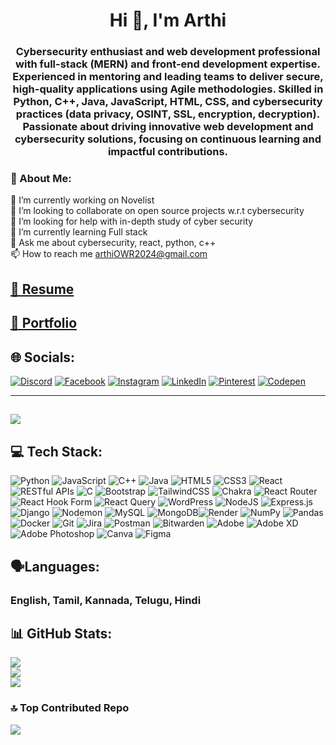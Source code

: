 <h1 align="center">Hi 👋, I'm Arthi</h1>

<h3 align="center">Cybersecurity enthusiast and web development professional with full-stack (MERN) and front-end development expertise. Experienced in mentoring and leading teams to deliver secure, high-quality applications using Agile methodologies. Skilled in Python, C++, Java, JavaScript, HTML, CSS, and cybersecurity practices  (data privacy, OSINT, SSL, encryption, decryption). Passionate about driving innovative web development and cybersecurity solutions, focusing on continuous learning and impactful contributions.</h3>

### 💫 About Me:


🔭 I’m currently working on Novelist<br>👯 I’m looking to collaborate on open source projects w.r.t cybersecurity<br>🤝 I’m looking for help with in-depth study of cyber security<br>🌱 I’m currently learning Full stack<br>💬 Ask me about cybersecurity, react, python, c++<br>📫 How to reach me arthiOWR2024@gmail.com

## [📄 Resume](https://drive.google.com/file/d/1YR5YfyCnBZ56baiI4Y2v6MVu5qEKK01B/view)

## [👀 Portfolio](https://www.figma.com/proto/LoWLacffGNWbPrk5pyoMpT/Portfolio(Arthi)?node-id=28-587&node-type=frame&t=uZDYHpiq7CEyeV9w-0&scaling=scale-down&content-scaling=fixed&page-id=26%3A22&starting-point-node-id=28%3A587)

## 🌐 Socials:
[![Discord](https://img.shields.io/badge/Discord-%237289DA.svg?logo=discord&logoColor=white)](https://discord.gg/https://discord.gg/5JMtGNUX) [![Facebook](https://img.shields.io/badge/Facebook-%231877F2.svg?logo=Facebook&logoColor=white)](https://facebook.com/https://www.facebook.com/profile.php?id=100091959948750) [![Instagram](https://img.shields.io/badge/Instagram-%23E4405F.svg?logo=Instagram&logoColor=white)](https://instagram.com/_chillax_rt) [![LinkedIn](https://img.shields.io/badge/LinkedIn-%230077B5.svg?logo=linkedin&logoColor=white)](https://linkedin.com/in/in/arthi-r-aa41b5191) [![Pinterest](https://img.shields.io/badge/Pinterest-%23E60023.svg?logo=Pinterest&logoColor=white)](https://pinterest.com/arthiaaru23) [![Codepen](https://img.shields.io/badge/Codepen-000000?style=for-the-badge&logo=codepen&logoColor=white)](https://codepen.io/@arthi_23)

---
[![](https://visitcount.itsvg.in/api?id=kutty023&icon=4&color=3)](https://visitcount.itsvg.in)
---

## 💻 Tech Stack:
![Python ](https://img.shields.io/badge/python-3670A0?style=plastic&logo=python&logoColor=ffdd54) ![JavaScript](https://img.shields.io/badge/javascript-%23323330.svg?style=plastic&logo=javascript&logoColor=%23F7DF1E) ![C++](https://img.shields.io/badge/c++-%2300599C.svg?style=plastic&logo=c%2B%2B&logoColor=white) ![Java](https://img.shields.io/badge/java-%2523FF9900) ![HTML5](https://img.shields.io/badge/html5-%23E34F26.svg?style=plastic&logo=html5&logoColor=white) ![CSS3](https://img.shields.io/badge/css3-%231572B6.svg?style=plastic&logo=css3&logoColor=white) ![React](https://img.shields.io/badge/react-%2320232a.svg?style=plastic&logo=react&logoColor=%2361DAFB) ![RESTful APIs](https://img.shields.io/badge/RESTfulAPIs-%2523FF9900) ![C](https://img.shields.io/badge/c-%2300599C.svg?style=plastic&logo=c&logoColor=white) ![Bootstrap](https://img.shields.io/badge/bootstrap-%238511FA.svg?style=plastic&logo=bootstrap&logoColor=white) ![TailwindCSS](https://img.shields.io/badge/tailwindcss-%2338B2AC.svg?style=plastic&logo=tailwind-css&logoColor=white) ![Chakra](https://img.shields.io/badge/chakra-%234ED1C5.svg?style=plastic&logo=chakraui&logoColor=white) ![React Router](https://img.shields.io/badge/React_Router-CA4245?style=plastic&logo=react-router&logoColor=white) ![React Hook Form](https://img.shields.io/badge/React%20Hook%20Form-%23EC5990.svg?style=plastic&logo=reacthookform&logoColor=white) ![React Query](https://img.shields.io/badge/yarn-%232C8EBB.svg?style=plastic&logo=yarn&logoColor=white) ![WordPress](https://img.shields.io/badge/WordPress-%23117AC9.svg?style=plastic&logo=WordPress&logoColor=white)
![NodeJS](https://img.shields.io/badge/node.js-6DA55F?style=plastic&logo=node.js&logoColor=white) ![Express.js](https://img.shields.io/badge/express.js-%23404d59.svg?style=plastic&logo=express&logoColor=%2361DAFB) ![Django](https://img.shields.io/badge/django-%23092E20.svg?style=plastic&logo=django&logoColor=white) ![Nodemon](https://img.shields.io/badge/NODEMON-%23323330.svg?style=plastic&logo=nodemon&logoColor=%BBDEAD)
![MySQL](https://img.shields.io/badge/mysql-4479A1.svg?style=plastic&logo=mysql&logoColor=white) ![MongoDB](https://img.shields.io/badge/MongoDB-%234ea94b.svg?style=plastic&logo=mongodb&logoColor=white)![Render](https://img.shields.io/badge/Render-%46E3B7.svg?style=plastic&logo=render&logoColor=white) 
![NumPy](https://img.shields.io/badge/numpy-%23013243.svg?style=plastic&logo=numpy&logoColor=white) ![Pandas](https://img.shields.io/badge/pandas-%23150458.svg?style=plastic&logo=pandas&logoColor=white) 
![Docker](https://img.shields.io/badge/docker-%230db7ed.svg?style=plastic&logo=docker&logoColor=white) ![Git](https://img.shields.io/badge/git-%23F05033.svg?style=plastic&logo=git&logoColor=white) ![Jira](https://img.shields.io/badge/jira-%230A0FFF.svg?style=plastic&logo=jira&logoColor=white) ![Postman](https://img.shields.io/badge/Postman-FF6C37?style=plastic&logo=postman&logoColor=white) ![Bitwarden](https://img.shields.io/badge/bitwarden-%23175DDC.svg?style=plastic&logo=bitwarden&logoColor=white)
![Adobe](https://img.shields.io/badge/adobe-%23FF0000.svg?style=plastic&logo=adobe&logoColor=white) ![Adobe XD](https://img.shields.io/badge/Adobe%20XD-470137?style=plastic&logo=Adobe%20XD&logoColor=#FF61F6) ![Adobe Photoshop](https://img.shields.io/badge/adobe%20photoshop-%2331A8FF.svg?style=plastic&logo=adobe%20photoshop&logoColor=white) ![Canva](https://img.shields.io/badge/Canva-%2300C4CC.svg?style=plastic&logo=Canva&logoColor=white) ![Figma](https://img.shields.io/badge/figma-%23F24E1E.svg?style=plastic&logo=figma&logoColor=white)

## 🗣️Languages:
### English, Tamil, Kannada, Telugu, Hindi

## 📊 GitHub Stats:
![](https://github-readme-stats.vercel.app/api?username=kutty023&theme=dark&hide_border=false&include_all_commits=true&count_private=true)<br/>![](https://github-readme-streak-stats.herokuapp.com/?user=kutty023&theme=dark&hide_border=false)<br/>![](https://github-readme-stats.vercel.app/api/top-langs/?username=kutty023&theme=dark&hide_border=false&include_all_commits=true&count_private=true&layout=compact)

### 🔝 Top Contributed Repo
![](https://github-contributor-stats.vercel.app/api?username=kutty023&limit=5&theme=dark&combine_all_yearly_contributions=true)


